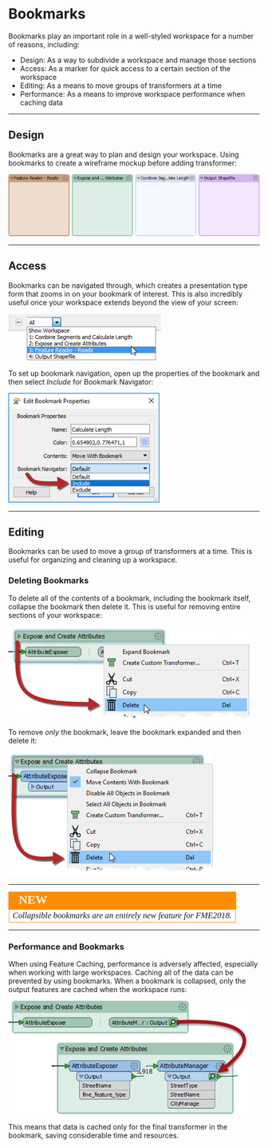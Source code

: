 # Bookmarks 

Bookmarks play an important role in a well-styled workspace for a number of reasons, including:

- Design: As a way to subdivide a workspace and manage those sections
- Access: As a marker for quick access to a certain section of the workspace
- Editing: As a means to move groups of transformers at a time
- Performance: As a means to improve workspace performance when caching data

---

## Design ##

Bookmarks are a great way to plan and design your workspace. Using bookmarks to create a wireframe mockup before adding transformer:

![](./Images/Img2.058.BookmarkWireframe.png)

---

## Access ##

Bookmarks can be navigated through, which creates a presentation type form that zooms in on your bookmark of interest. This is also incredibly useful once your workspace extends beyond the view of your screen:

![](./Images/Img2.059.BookmarkNavigator.png)

To set up bookmark navigation, open up the properties of the bookmark and then select *Include* for Bookmark Navigator:

![](./Images/Img2.060.BookmarkNavigatorProperties.png)

---

## Editing ##

Bookmarks can be used to move a group of transformers at a time. This is useful for organizing and cleaning up a workspace. 

### Deleting Bookmarks ###

To delete all of the contents of a bookmark, including the bookmark itself, collapse the bookmark then delete it. This is useful for removing entire sections of your workspace:

![](./Images/Img2.061.CollapseDeleteBookmark.png)

To remove *only* the bookmark, leave the bookmark expanded and then delete it:

![](./Images/Img2.062.ExpandDeleteBookmark.png)

---

<!--New Section--> 

<table style="border-spacing: 0px">
<tr>
<td style="vertical-align:middle;background-color:darkorange;border: 2px solid darkorange">
<i class="fa fa-bolt fa-lg fa-pull-left fa-fw" style="color:white;padding-right: 12px;vertical-align:text-top"></i>
<span style="color:white;font-size:x-large;font-weight: bold;font-family:serif">NEW</span>
</td>
</tr>

<tr>
<td style="border: 1px solid darkorange">
<span style="font-family:serif; font-style:italic; font-size:larger">
Collapsible bookmarks are an entirely new feature for FME2018.
</span>
</td>
</tr>
</table>

---

### Performance and Bookmarks ###

When using Feature Caching, performance is adversely affected, especially when working with large workspaces. Caching all of the data can be prevented by using bookmarks. When a bookmark is collapsed, only the output features are cached when the workspace runs:

![](./Images/Img2.064.CollapseBookmarkCaching.png)

This means that data is cached only for the final transformer in the bookmark, saving considerable time and resources. 
